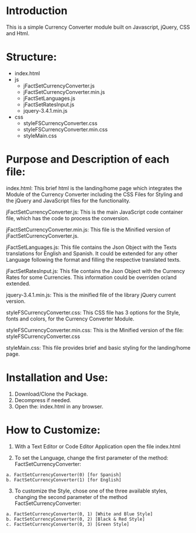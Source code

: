 # Introduction

This is a simple Currency Converter module built on Javascript, jQuery, CSS and Html.


# Structure:

+ index.html 
+ js
  - jFactSetCurrencyConverter.js 
  - jFactSetCurrencyConverter.min.js
  - jFactSetLanguages.js
  -	jFactSetRatesInput.js
  -	jquery-3.4.1.min.js
+ css
  - styleFSCurrencyConverter.css
  - styleFSCurrencyConverter.min.css
  - styleMain.css


# Purpose and Description of each file:

index.html: This brief html is the landing/home page which integrates the Module of the Currency Converter including the CSS Files for Styling and the jQuery and JavaScript files for the functionality.

jFactSetCurrencyConverter.js: This is the main JavaScript code container file, which has the code to process the conversion.

jFactSetCurrencyConverter.min.js: This file is the Minified version of jFactSetCurrencyConverter.js.

jFactSetLanguages.js: This file contains the Json Object with the Texts translations for English and Spanish. It could be extended for any other Language following the format and filling the respective translated texts.

jFactSetRatesInput.js: This file contains the Json Object with the Currency Rates for some Currencies. This information could be overriden or/and extended.

jquery-3.4.1.min.js: This is the minified file of the library jQuery current version.

styleFSCurrencyConverter.css: This CSS file has 3 options for the Style, fonts and colors, for the Currency Converter Module.

styleFSCurrencyConverter.min.css: This is the Minified version of the file: styleFSCurrencyConverter.css

styleMain.css: This file provides brief and basic styling for the landing/home page.
 
 
# Installation and Use:
  
  1. Download/Clone the Package.
  2. Decompress if needed.
  3. Open the: index.html in any browser.


# How to Customize:
  1.	With a Text Editor or Code Editor Application open the file index.html
  
  2.	To set the Language, change the first parameter of the method: FactSetCurrencyConverter:
  
    a. FactSetCurrencyConverter(0) [for Spanish]
    b. FactSetCurrencyConverter(1) [for English]
    
  3.	To customize the Style, chose one of the three available styles, changing the second parameter of the method FactSetCurrencyConverter:
    
    a. FactSetCurrencyConverter(0, 1) [White and Blue Style]
    b. FactSetCurrencyConverter(0, 2) [Black & Red Style]
    c. FactSetCurrencyConverter(0, 3) [Green Style]
